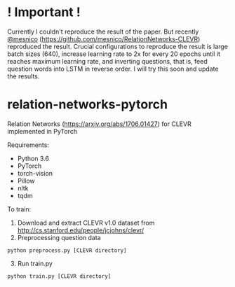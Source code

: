 # ! Important !
Currently I couldn't reproduce the result of the paper. But recently [@mesnico](https://github.com/mesnico) (https://github.com/mesnico/RelationNetworks-CLEVR) reproduced the result. Crucial configurations to reproduce the result is large batch sizes (640), increase learning rate to 2x for every 20 epochs until it reaches maximum learning rate, and inverting questions, that is, feed question words into LSTM in reverse order. I will try this soon and update the results.

# relation-networks-pytorch
Relation Networks (https://arxiv.org/abs/1706.01427) for CLEVR implemented in PyTorch

Requirements:
* Python 3.6
* PyTorch
* torch-vision
* Pillow
* nltk
* tqdm

To train:

1. Download and extract CLEVR v1.0 dataset from http://cs.stanford.edu/people/jcjohns/clevr/
2. Preprocessing question data
```
python preprocess.py [CLEVR directory]
```
3. Run train.py
```
python train.py [CLEVR directory]
```
